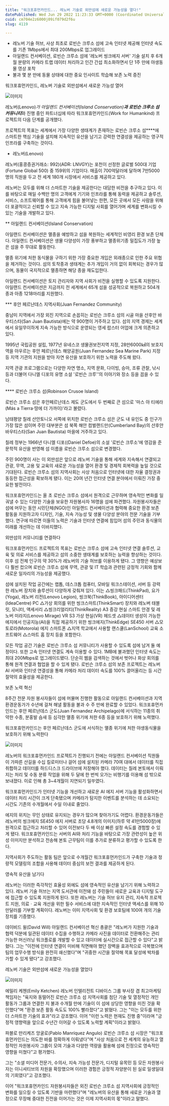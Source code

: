 ```yaml
---
title: "워크포휴먼카인드... 레노버 기술로 외딴섬에 새로운 가능성을 열다!"
datePublished: Wed Jun 29 2022 11:23:33 GMT+0000 (Coordinated Universal Time)
cuid: cm704e2z6000j09if079d2f6u
slug: 4119

---
```



- 레노버 기술 허브, 사상 최초로 로빈슨 크루소 섬에 고속 인터넷 제공해 인터넷 속도를 기존 1Mbps에서 최대 200Mbps로 업그레이드
- 아일랜드 컨서베이션, 로빈슨 크루소 섬에 '레노버 씽크에지 서버' 기술 설치 후 6개월 분량의 카메라 트랩 데이터 처리하고 인간 간섭 최소화하면서 단 1주 만에 야생동물 영상 포착
- 불과 몇 분 만에 동물 상태에 대한 중요 인사이트 학습해 보존 노력 증진

워크포휴먼카인드, 레노버 기술로 외딴섬에서 새로운 가능성 열어

![이미지](https://cdn.hashnode.com/res/hashnode/image/upload/v1739256455951/9d6927f3-99bb-4d54-946c-d9f55589700b.jpeg)

레노버(Lenovo)*가 아일랜드 컨서베이션(Island Conservation)**과 로빈슨 크루소 섬 커뮤니티***와 진행 중인 파트너십에 따라 워크포휴먼카인드(Work for Humankind) 프로젝트의 다음 단계를 공개했다.

프로젝트의 목표는 세계에서 가장 다양한 생태계가 존재하는 로빈슨 크루소 섬****에 스마트한 핵심 기술을 설치해 지속적인 유산을 남기고 강력한 연결성을 제공하는 영구적 인프라를 구축하는 것이다.

* 레노버(Lenovo)

레노버(홍콩증권거래소: 992)(ADR: LNVGY)는 포천이 선정한 글로벌 500대 기업(Fortune Global 500) 중 159위의 기업이다. 매출이 700억달러에 달하며 7만5000명의 직원을 두고 전 세계 180개 시장에서 서비스를 제공하고 있다.

레노버는 모두를 위해 더 스마트한 기술을 제공한다는 대담한 비전을 추구하고 있다. 이를 바탕으로 매일 수백만 명의 고객에게 기기와 인프라를 통해 동력을 제공하고 솔루션, 서비스, 소프트웨어를 통해 고객에게 힘을 불어넣는 한편, 모든 곳에서 모든 사람을 위해 더 포괄적이고 신뢰할 수 있고 지속 가능한 디지털 사회를 열어가며 세계를 변화시킬 수 있는 기술을 개발하고 있다.

** 아일랜드 컨서베이션(Island Conservation)

아일랜드 컨서베이션은 멸종을 예방하고 섬을 복원하는 세계적인 비영리 환경 보존 단체다. 아일랜드 컨서베이션은 생물 다양성이 가장 풍부하고 멸종위기종 밀집도가 가장 높은 섬을 주 무대로 활동한다.

멸종 위기에 처한 동식물을 구하기 위한 가장 중요한 개입은 외래종으로 인한 주요 위협을 제거하는 것이다. 섬의 토착종과 생태계는 추가 개입이 거의 없이 회복되는 경우가 많으며, 동물이 국지적으로 멸종하면 해당 종을 재도입한다.

아일랜드 컨서베이션은 토지 관리자와 지역 사회가 비전을 실행할 수 있도록 지원한다. 아일랜드 컨서베이션은 지금까지 전 세계에서 65개 섬을 성공적으로 복원하고 504개 종과 아종 1218마리를 지원했다.

*** 후안 페르난데스 지역사회(Juan Fernandez Community)

중남미 지역에서 가장 외진 지역으로 손꼽히는 로빈슨 크루소 섬의 시골 마을 산후안 바우티스타(San Juan Bautista)에는 약 900명이 거주하고 있다. 섬의 지역 경제는 세계에서 유일무이하게 지속 가능한 방식으로 운영되는 영세 랍스터 어업에 크게 의존하고 있다.

1995년 국립공원 설립, 1977년 유네스코 생물권보전지역 지정, 28만6000㎢의 보호지역을 아우르는 후안 페르난데스 해양공원(Juan Fernandez Sea Marine Park) 지정 등 지역 기관의 지원을 받아 자연 유산을 보호하기 위한 노력을 주도해 왔다.

지역 관광 프로그램으로는 다양한 자연 명소, 지역 문화, 다이빙, 승마, 조류 관찰, 낚시 등과 더불어 다니엘 디포의 유명 소설 '로빈슨 크루'’의 이야기와 장소 등을 꼽을 수 있다.

**** 로빈슨 크루소 섬(Robinson Crusoe Island)

로빈슨 크루소 섬은 후안페르난데스 제도 군도에서 두 번째로 큰 섬으로 '마스 아 티에라(Más a Tierra·땅에 더 가까이)'라고 불렸다.

남태평양 칠레 산안토니오 서쪽에 위치한 로빈슨 크루소 섬은 군도 내 유인도 중 인구가 가장 많은 섬이며 주민 대부분은 섬 북쪽 해안 컴벌랜드만(Cumberland Bay)의 산후안 바우티스타(San Juan Bautista) 마을에 거주하고 있다.

칠레 정부는 1966년 다니엘 디포((Daniel Defoe)의 소설 '로빈슨 크루소'에 영감을 준 문학적 유산을 반영해 섬 이름을 로빈슨 크루소 섬으로 변경했다.

주민 900명이 사는 이 외딴섬은 앞으로 레노버 기술을 통해 세계와 지속해서 연결되고 관광, 무역, 고용 및 교육의 새로운 가능성을 열어 환경 및 경제적 회복력을 높일 것으로 기대된다. 로빈슨 크루소 섬의 지역사회는 사상 처음으로 인터넷에 대한 자율 결정권과 동등한 접근성을 확보하게 됐다. 이는 20여 년간 인터넷 연결 분야에서 이뤄진 가장 중요한 발전이다.

워크포휴먼카인드는 올 초 로빈슨 크루소 섬에서 원격으로 근무하며 영속적인 변화를 일궈낼 수 있는 다양한 기술을 보유한 자원봉사자 16명을 섬에 파견했다. 자원봉사자들은 섬에 머무는 동안 시민단체(NGO)인 아일랜드 컨서베이션과 협력해 중요한 환경 보존 활동을 지원하고자 디자인, 기술, 지속 가능성 및 생물 다양성 분야의 전문 기술을 기부했다. 연구에 따르면 이들의 노력은 기술과 인터넷 연결에 힘입어 섬의 주민과 동식물의 미래를 개선하는 데 이바지했다.

외딴섬의 커뮤니티를 연결하다

워크포휴먼카인드 프로젝트의 목표는 로빈슨 크루소 섬에 고속 인터넷 연결 솔루션, 교육 및 의료 서비스를 제공하고 섬의 소중한 생태계를 보호하는 능력을 향상하는 것이다. 이후 섬 전체 인구의 약 30%가 레노버의 기술 허브를 이용하게 됐다. 그 영향은 예상보다 훨씬 컸으며 로빈슨 크루소 섬에 무역, 관광 및 IT 학습과 관련된 긍정적 기회와 함께 새로운 일자리의 가능성을 제공했다.

섬에 설치된 작업 공간에는 랩톱, 데스크톱 컴퓨터, 모바일 워크스테이션, 서버 등 강력한 레노버 장치와 솔루션이 다양하게 갖춰져 있다. 이는 △씽크패드(ThinkPad), 요가(Yoga), 레노버 리전(Lenovo Legion), 씽크북(ThinkBook), 아이디어센터(IdeaCentre) PC △가상 회의를 위한 씽크스마트(ThinkSmart) 장치와 레노버 태블릿, 모니터, 액세서리 △씽크리얼리티(ThinkReality) A3 증강 현실 스마트 안경 및 레노버 미라지(Lenovo Mirage) VR S3 가상 현실(VR) 헤드셋 △데이터 생성이 가능한 에지에서 인공지능(AI)을 직접 제공하기 위한 씽크에지(ThinkEdge) SE450 서버 △모토로라(Motorola) 에지 스마트폰 △지역 학교에서 사용할 랜스쿨(LanSchool) 교육 소프트웨어 △스마트 홈 장치 등을 포함한다.

모든 작업 공간 기술은 로빈슨 크루소 섬 커뮤니티가 사용할 수 있도록 섬에 남겨 둘 예정이다. 또한 고속 인터넷 연결도 계속 이용할 수 있다. 1MB에 불과했던 인터넷 속도는 최대 200Mbps로 업그레이드됐다. 단순히 웹을 검색하는 것에서 벗어나 화상 회의를 통해 원격 연결과 협업을 할 수 있게 됐다. 로빈슨 크루소 섬의 보존 프로젝트는 레노버 AI 서버와 인터넷 연결성을 통해 카메라 처리 데이터 속도를 100% 끌어올리는 등 시간 절약의 효율성을 제공한다.

보존 노력 혁신

8주간 전문 자원 봉사자들이 섬에 머물며 진행한 활동으로 아일랜드 컨서베이션과 지역 환경운동가가 수년에 걸쳐 해낼 활동을 불과 수 주 만에 완료할 수 있었다. 워크포휴먼카인드는 후안 페르난데스 군도(Juan Fernandez Archipelago)에 서식하는 11종의 취약한 수종, 분홍발 슴새 등 심각한 멸종 위기에 처한 6종 등을 보호하기 위해 노력했다.

워크포휴먼카인드는 후안 페르난데스 군도에 서식하는 멸종 위기에 처한 야생동식물을 보호하기 위해 노력한다

![이미지](https://cdn.hashnode.com/res/hashnode/image/upload/v1739256458207/cd3bc45b-21db-48bf-b5e7-7a4b436e0d3f.jpeg)

레노버의 워크포휴먼카인드 프로젝트가 진행되기 전에는 아일랜드 컨서베이션 직원들이 가파른 산길을 수십 킬로미터나 걸어 섬에 설치된 카메라 70여 대에서 데이터를 직접 취합하고 데이터를 하드디스크 드라이브에 저장해야 했다. 데이터는 칠레 본토에서 이뤄지는 처리 및 수동 분류 작업을 위해 두 달에 한 번씩 오가는 비행기를 이용해 섬 밖으로 보내졌다. 이로 인해 총 3~4개월이 지연되기 일쑤였다.

워크포휴먼카인드가 인터넷 기능을 개선하고 새로운 AI 에지 서버 기능을 활성화하면서 데이터 처리 시간이 크게 단축됐으며 카메라가 탐지한 이벤트를 분석하는 데 소요되는 시간도 기존의 수개월에서 수일 이내로 줄었다.

에지의 위치는 무인 상태로 유지되는 경우가 많으며 찾아가기도 어렵다. 환경운동가들은 레노버의 씽크에지 SE450 에지 서버로 초당 4.8개의 이미지(하루 약 41만5000장)에 원격으로 접근하고 처리할 수 있어 이전보다 두 배 이상 빠른 설정 속도를 경험할 수 있게 됐다. 워크포휴먼카인드는 서버의 AI와 처리 기능을 바탕으로 가장 관련성이 높은 위성 이미지만 분석하고 전송해 본토 근무팀이 이를 추가로 분류하고 평가할 수 있도록 한다.

지역사회가 주도하는 활동 팀은 앞으로 수개월간 워크포휴먼카인드가 구축한 기술과 정량적 모델링의 조합을 사용해 데이터 중심의 보전 결과를 제공하게 된다.

영속적 유산을 남기다

레노버는 이러한 즉각적인 효율성 외에도 섬에 영속적인 유산을 남기기 위해 노력하고 있다. 레노버 기술 허브는 지역 도서관에 이전돼 섬 주민들이 새로운 교육과 디지털 도구에 접근할 수 있도록 지원하게 된다. 또한 레노버는 기술 허브 유지 관리, 지속적 프로젝트 지원, 의료ㆍ교육 개선을 위한 필수 서비스에 대한 지속적인 인터넷 액세스를 위해 10만달러를 기부할 계획이다. 레노버는 이미 지역사회 및 환경 보호팀에 100여 개의 기술 장치를 기증했다.

데이비드 윌(David Will) 아일랜드 컨서베이션 혁신 총괄은 "레노버가 지원한 기술과 협력 덕분에 일관된 데이터 수집을 수행하고 카메라 사진을 데이터로 전환해주는 관리 가능한 머신러닝 워크플로를 개발할 수 있고 데이터에 실시간으로 접근할 수 있다"고 밝혔다. 그는 "이전에 인터넷 연결이 미비해 직면해야 했던 장벽을 효과적으로 극복했으며 팀의 업무수행 방식을 완전히 쇄신했다"며 "귀중한 시간을 절약해 목표 달성에 박차를 가할 수 있게 됐다"고 강조했다.

레노버 기술은 외딴섬에 새로운 가능성을 열었다

![이미지](https://cdn.hashnode.com/res/hashnode/image/upload/v1739256460078/1eed9fd1-bb09-4049-adc1-f0cb9e21ecfb.jpeg)

에밀리 케첸(Emily Ketchen) 레노버 인텔리전트 디바이스 그룹 부사장 겸 최고마케팅책임자는 "육지와 동떨어진 로빈슨 크루소 섬 지역사회를 첨단 기술 및 열정적인 개인 활동가 그룹과 연결한 지 불과 수개월 만에 기술이 이 섬에 상당한 영향을 미친 것을 확인했다"며 "환경 보존 활동 속도도 100% 빨라졌다"고 밝혔다. 그는 "이는 모두를 위한 더 스마트한 기술의 효과"라고 강조했다. 이어 "이런 노력은 현재도 진행 중"이라며 "긍정적 영향력을 앞으로 수년간 이어갈 수 있도록 노력할 계획"이라고 밝혔다.

파블로 만리케즈 앙굴로(Pablo Manríquez Angulo) 로빈슨 크루소 섬 시장은 "워크포휴먼카인드는 의도한 바를 정확하게 이뤄냈다"며 "사상 처음으로 전 세계의 유능하고 열정적인 자원봉사자 그룹이 모여 기술과 다양한 역량을 활용해 섬에 진정으로 영속적인 영향을 미쳤다"고 평가했다.

그는 "소셜 미디어 전문가, 수의사, 지속 가능성 전문가, 디지털 유목민 등 모든 자원봉사자는 이니셔티브의 차원을 확장했으며 이러한 경험은 긍정적 자양분이 된 실로 일생일대의 기회였다"고 강조했다.

이어 "워크포휴먼카인드 자원봉사자들은 외진 로빈슨 크루소 섬 지역사회에 긍정적인 변화를 일으킬 수 있도록 기반을 마련했다"며 "레노버의 유산을 통해 새로운 기술과 열정으로 무장해 중대한 진전을 이어가는 것은 이제 지역사회의 몫"이라고 말했다.